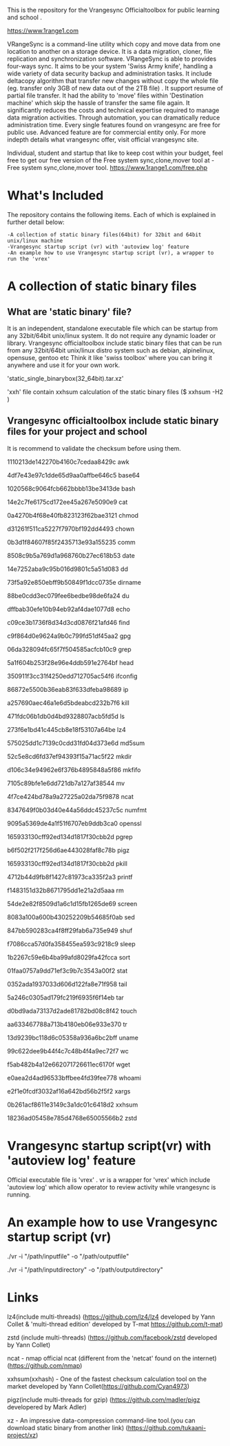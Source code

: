 

This is the repository for the Vrangesync Officialtoolbox for public learning and school .

https://www.1range1.com

VRangeSync is a command-line utility which copy and move data from one location to another on a storage device. It is a data migration, cloner, file replication and synchronization software. VRangeSync is able to provides four-ways sync. It aims to be your system 'Swiss Army knife', handling a wide variety of data security backup and administration tasks. It include  deltacopy algorithm that transfer new changes without copy the whole file (eg. transfer only 3GB of new data out of the 2TB file) .  It support resume of partial file transfer. It had the ability to 'move' files within 'Destination machine' which skip the hassle of transfer the same file again. It significantly reduces the costs and technical expertise required to manage data migration activities. Through automation, you can dramatically reduce administration time. Every single features found on vrangesync are free for public use. Advanced feature are for commercial entity only. For more indepth details what vrangesync offer, visit official vrangesync site.


Individual, student and startup that like to keep cost within your budget, feel free to get our free version of the Free system sync,clone,mover tool at - Free system sync,clone,mover tool.
https://www.1range1.com/free.php



What's Included
============================================

The repository contains the following items. Each of which is explained in further detail below:

    -A collection of static binary files(64bit) for 32bit and 64bit unix/linux machine
    -Vrangesync startup script (vr) with 'autoview log' feature
    -An example how to use Vrangesync startup script (vr), a wrapper to run the 'vrex' 
  

A collection of static binary files
=============================================

What are 'static binary' file?
------------------------------
It is an independent, standalone executable file which can be startup from any 32bit/64bit unix/linux system. It do not require any dynamic loader or library.
Vrangesync officialtoolbox include static binary files that can be run from any 32bit/64bit unix/linux distro system such as debian, alpinelinux, opensuse, gentoo etc
Think it like 'swiss toolbox' where you can bring it anywhere and use it for your own work.

'static_single_binarybox(32_64bit).tar.xz'

'xxh' file contain xxhsum calculation of the static binary files ($ xxhsum -H2 )



Vrangesync officialtoolbox include static binary files for your project and school
------------------------------

It is recommend to validate the checksum before using them.

1110213de142270b4160c7cedaa8429c  awk

4df7e43e97c1dde65d9aa0affbe646c5  base64

1020568c9064fcb662bbbb13be3413de  bash

14e2c7fe6175cd172ee45a267e5090e9  cat

0a4270b4f68e40fb823123f62bae3121  chmod

d31261f511ca5227f7970bf192dd4493  chown

0b3d1f84607f85f2435713e93a155235  comm

8508c9b5a769d1a968760b27ec618b53  date

14e7252aba9c95b016d9801c5a51d083  dd

73f5a92e850ebff9b50849f1dcc0735e  dirname

88be0cdd3ec079fee6bedbe98de6fa24  du

dffbab30efe10b94eb92af4dae1077d8  echo

c09ce3b1736f8d34d3cd0876f21afd46  find

c9f864d0e9624a9b0c799fd51df45aa2  gpg

06da328094fc65f7f504585acfcb10c9  grep

5a1f604b253f28e96e4ddb591e2764bf  head

350911f3cc31f4250edd712705ac54f6  ifconfig

86872e5500b36eab83f633dfeba98689  ip

a257690aec46a1e6d5bdeabcd232b7f6  kill

471fdc06b1db0d4bd9328807acb5fd5d  ls

273f6e1bd41c445cb8e18f53107a64be  lz4

575025dd1c7139c0cdd31fd04d373e6d  md5sum

52c5e8cd6fd37ef94393f15a71ac5f22  mkdir

d106c34e94962e6f376b4895848a5f86  mkfifo

7105c89bfe1e6dd721db7a127af38544  mv

4f7ce424bd78a9a27225a02da75f9878  ncat

8347649f0b03d40e44a56ddc45237c5c  numfmt

9095a5369de4a1f51f6707eb9ddb3ca0  openssl

165933130cff92ed134d1817f30cbb2d  pgrep

b6f502f217f256d6ae443028faf8c78b  pigz

165933130cff92ed134d1817f30cbb2d  pkill

4712b44d9fb8f1427c81973ca335f2a3  printf

f1483151d32b8671795dd1e21a2d5aaa  rm

54de2e82f8509d1a6c1d15fb1265de69  screen

8083a100a600b430252209b54685f0ab  sed

847bb590283ca4f8ff29fab6a735e949  shuf

f7086cca57d0fa358455ea593c9218c9  sleep

1b2267c59e6b4ba99afd8029fa42fcca  sort

01faa0757a9dd71ef3c9b7c3543a00f2  stat

0352ada1937033d606d122fa8e71f958  tail

5a246c0305ad179fc219f6935f6f14eb  tar

d0bd9ada73137d2ade81782bd08c8f42  touch

aa633467788a713b4180eb06e933e370  tr

13d9239bc118d6c05358a936a6bc2bff  uname

99c622dee9b44f4c7c48b4f4a9ec72f7  wc

f5ab482b4a12e662071726611ec6170f  wget

e0aea2d4ad96533bffbee4fd39fee778  whoami

e2f1e0fcdf3032af16a642bd56b2f5f2  xargs

0b261acf8611e3149c3a1dc01c6418d2  xxhsum

18236ad05458e785d4768e65005566b2  zstd



Vrangesync startup script(vr) with 'autoview log' feature
=============================================
Official executable file is 'vrex' . vr is a wrapper for 'vrex' which include 'autoview log' which allow operator to review activity while vrangesync is running.

An example how to use Vrangesync startup script (vr)
=============================================
./vr -i "/path/inputfile" -o "/path/outputfile"

./vr -i "/path/inputdirectory" -o "/path/outputdirectory"


Links
==========

lz4(include multi-threads) (https://github.com/lz4/lz4  developed by Yann Collet & 'multi-thread edition' developed by T-mat https://github.com/t-mat)

zstd (include multi-threads) (https://github.com/facebook/zstd  developed by Yann Collet)

ncat - nmap official ncat (different from the 'netcat' found on the internet) (https://github.com/nmap)

xxhsum(xxhash) - One of the fastest checksum calculation tool on the market developed by Yann Collet(https://github.com/Cyan4973)

pigz(include multi-threads for gzip) (https://github.com/madler/pigz developered by Mark Adler)


xz - An impressive data-compression command-line tool.(you can download static binary from another link)  (https://github.com/tukaani-project/xz)


